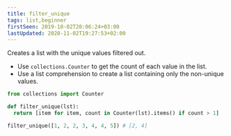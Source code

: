 ```yaml
---
title: filter_unique
tags: list,beginner
firstSeen: 2019-10-02T20:06:24+03:00
lastUpdated: 2020-11-02T19:27:53+02:00
---
```


Creates a list with the unique values filtered out.

- Use `collections.Counter` to get the count of each value in the list.
- Use a list comprehension to create a list containing only the non-unique values.

```py
from collections import Counter

def filter_unique(lst):
  return [item for item, count in Counter(lst).items() if count > 1]
```

```py
filter_unique([1, 2, 2, 3, 4, 4, 5]) # [2, 4]
```
